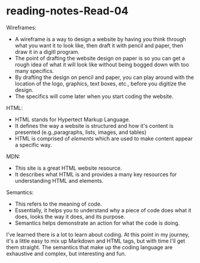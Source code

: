 # reading-notes-Read-04

Wireframes:

- A wireframe is a way to design a website by having you think through what you want it to look like, then draft it with pencil and paper, then draw it in a digitl program.
- The point of drafting the website design on paper is so you can get a rough idea of what it will look like without being bogged down with too many specifics.
- By drafting the design on pencil and paper, you can play around with the location of the logo, graphics, text boxes, etc., before you digitize the design.
- The specifics will come later when you start coding the website.

HTML:

- HTML stands for Hypertect Markup Language.
- It defines the way a website is structured and how it's content is presented (e.g.,paragraphs, lists, images, and tables)
- HTML is comprised of _elements_ which are used to make content appear a specific way.

MDN:

- This site is a great HTML website resource.
- It describes what HTML is and provides a many key resources for understanding HTML and elements.

Semantics:

- This refers to the meaning of code.
- Essentially, it helps you to understand why a piece of code does what it does, looks the way it does, and its purpose.
- Semantics helps demonstrate an action for what the code is doing.

I've learned there is a lot to learn about coding. At this point in my journey, it's a little easy to mix up Markdown and HTML tags, but with time I'll get them straight. The semantics that make up the coding language are exhaustive and complex, but interesting and fun.